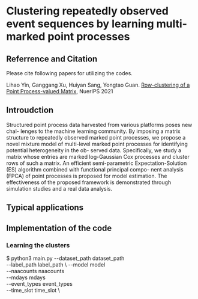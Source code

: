 # Clustering repeatedly observed event sequences by learning multi-marked point processes

## Referrence and Citation

Please cite following papers for utilizing the codes.

Lihao Yin, Ganggang Xu, Huiyan Sang, Yongtao Guan. [Row-clustering of a Point Process-valued Matrix](https://arxiv.org/pdf/2110.01207.pdf), NuerIPS 2021


## Introudction
Structured point process data harvested from various platforms poses new chal- lenges to the machine learning community. By imposing a matrix structure to repeatedly observed marked point processes, we propose a novel mixture model of multi-level marked point processes for identifying potential heterogeneity in the ob- served data. Specifically, we study a matrix whose entries are marked log-Gaussian Cox processes and cluster rows of such a matrix. An efficient semi-parametric Expectation-Solution (ES) algorithm combined with functional principal compo- nent analysis (FPCA) of point processes is proposed for model estimation. The effectiveness of the proposed framework is demonstrated through simulation studies and a real data analysis.


## Typical applications

## Implementation of the code

### Learning the clusters
$ python3 main.py  --dataset_path   dataset_path   \
                   --label_path     label_path     \ 
                   --model          model          \
                   --naacounts      naacounts      \
                   --mdays          mdays          \
                   --event_types    event_types    \
                   --time_slot      time_slot      \
